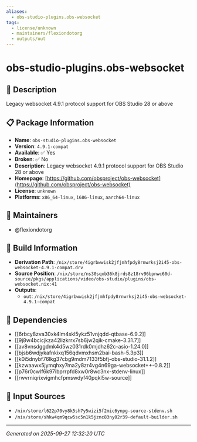 ```yaml
---
aliases:
  - obs-studio-plugins.obs-websocket
tags:
  - license/unknown
  - maintainers/flexiondotorg
  - outputs/out
---
```


# obs-studio-plugins.obs-websocket

## 📝 Description

Legacy websocket 4.9.1 protocol support for OBS Studio 28 or above

## 📋 Package Information

- **Name**: `obs-studio-plugins.obs-websocket`
- **Version**: `4.9.1-compat`
- **Available**: ✅ Yes
- **Broken**: ✅ No
- **Description**: Legacy websocket 4.9.1 protocol support for OBS Studio 28 or above
- **Homepage**: [https://github.com/obsproject/obs-websocket](https://github.com/obsproject/obs-websocket)
- **License**: `unknown`
- **Platforms**: `x86_64-linux`, `i686-linux`, `aarch64-linux`
## 👥 Maintainers

- @flexiondotorg


## 🔧 Build Information

- **Derivation Path**: `/nix/store/4igrbwwisk2jfjmhfpdy8rnwrksj2i45-obs-websocket-4.9.1-compat.drv`
- **Source Position**: `/nix/store/ns30sqxb36k8jrds8z18rv96bpnwc60d-source/pkgs/applications/video/obs-studio/plugins/obs-websocket.nix:41`
- **Outputs**:
  - `out`:  `/nix/store/4igrbwwisk2jfjmhfpdy8rnwrksj2i45-obs-websocket-4.9.1-compat`

## 🔗 Dependencies

- [[6rbcy8zva30xk4lm4skl5ykz51vnjqdd-qtbase-6.9.2]]
- [[9j8w4bcicjkza42lizkrrx7sb6jw2qik-cmake-3.31.7]]
- [[av8vnsdggdmk4d5wz031rdk0mjdhz62c-asio-1.24.0]]
- [[bjsb6wdjykafnkixq156qdvmxhsm2bai-bash-5.3p3]]
- [[k0i5dnybf76lkg37cbg9mdm7133f5bfj-obs-studio-31.1.2]]
- [[kzwaawx5jymqhxy7ma2y8zr4vg4n69ga-websocket++-0.8.2]]
- [[p76r0cwlf6k97ibprrpfd8xw0r8wc3nx-stdenv-linux]]
- [[rwvrniqrixvigmhcfpmswdyf40pqkl5w-source]]

## 📁 Input Sources

- `/nix/store/l622p70vy8k5sh7y5wizi5f2mic6ynpg-source-stdenv.sh`
- `/nix/store/shkw4qm9qcw5sc5n1k5jznc83ny02r39-default-builder.sh`

---
*Generated on 2025-09-27 12:32:20 UTC*
